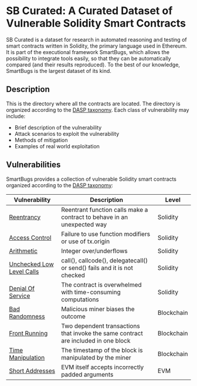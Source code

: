 # SB Curated: A Curated Dataset of Vulnerable Solidity Smart Contracts
SB Curated is a dataset for research in automated reasoning and testing of smart contracts written in Solidity, the primary language used in Ethereum. It is part of the executional framework SmartBugs, which allows the possibility to integrate tools easily, so that they can be automatically compared (and their results reproduced). To the best of our knowledge, SmartBugs is the largest dataset of its kind.

## Description

This is the directory where all the contracts are located. The directory is organized according to the [DASP taxonomy](https://dasp.co). Each class of vulnerability may include:

* Brief description of the vulnerability
* Attack scenarios to exploit the vulnerability
* Methods of mitigation
* Examples of real world exploitation

## Vulnerabilities

SmartBugs provides a collection of vulnerable Solidity smart contracts organized according to the [DASP taxonomy](https://dasp.co):

| Vulnerability | Description | Level |
| --- | --- | -- |
| [Reentrancy](https://github.com/smartbugs/smartbugs/blob/master/dataset/reentrancy) | Reentrant function calls make a contract to behave in an unexpected way | Solidity |
| [Access Control](https://github.com/smartbugs/smartbugs/blob/master/dataset/access_control) | Failure to use function modifiers or use of tx.origin | Solidity |
| [Arithmetic](https://github.com/smartbugs/smartbugs/blob/master/dataset/arithmetic) | Integer over/underflows | Solidity |
| [Unchecked Low Level Calls](https://github.com/smartbugs/smartbugs/blob/master/dataset/unchecked_low_level_calls) | call(), callcode(), delegatecall() or send() fails and it is not checked | Solidity |
| [Denial Of Service](https://github.com/smartbugs/smartbugs/blob/master/dataset/denial_of_service) | The contract is overwhelmed with time-consuming computations | Solidity |
| [Bad Randomness](https://github.com/smartbugs/smartbugs/blob/master/dataset/bad_randomness) | Malicious miner biases the outcome | Blockchain |
| [Front Running](https://github.com/smartbugs/smartbugs/blob/master/dataset/front_running) | Two dependent transactions that invoke the same contract are included in one block | Blockchain |
| [Time Manipulation](https://github.com/smartbugs/smartbugs/blob/master/dataset/time_manipulation) | The timestamp of the block is manipulated by the miner | Blockchain |
| [Short Addresses](https://github.com/smartbugs/smartbugs/blob/master/dataset/short_addresses) | EVM itself accepts incorrectly padded arguments | EVM |
